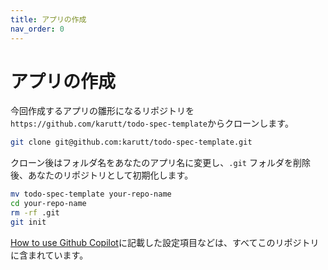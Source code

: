 ```yaml
---
title: アプリの作成
nav_order: 0
---
```


# アプリの作成

今回作成するアプリの雛形になるリポジトリを`https://github.com/karutt/todo-spec-template`からクローンします。

```bash
git clone git@github.com:karutt/todo-spec-template.git
```

クローン後はフォルダ名をあなたのアプリ名に変更し、`.git` フォルダを削除後、あなたのリポジトリとして初期化します。

```bash
mv todo-spec-template your-repo-name
cd your-repo-name
rm -rf .git
git init
```

[How to use Github Copilot](02.md)に記載した設定項目などは、すべてこのリポジトリに含まれています。
